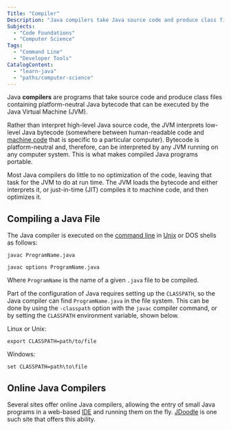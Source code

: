 ```yaml
---
Title: "Compiler"
Description: "Java compilers take Java source code and produce class files containing platform-neutral Java bytecode that can be executed by the Java Virtual Machine (JVM)."
Subjects:
  - "Code Foundations"
  - "Computer Science"
Tags:
  - "Command Line"
  - "Developer Tools"
CatalogContent:
  - "learn-java"
  - "paths/computer-science"
---
```


Java **compilers** are programs that take source code and produce class files containing platform-neutral Java bytecode that can be executed by the Java Virtual Machine (JVM).

Rather than interpret high-level Java source code, the JVM interprets low-level Java bytecode (somewhere between human-readable code and [machine code](https://www.codecademy.com/resources/docs/general/machine-code) that is specific to a particular computer). Bytecode is platform-neutral and, therefore, can be interpreted by any JVM running on any computer system. This is what makes compiled Java programs portable.

Most Java compilers do little to no optimization of the code, leaving that task for the JVM to do at run time. The JVM loads the bytecode and either interprets it, or just-in-time (JIT) compiles it to machine code, and then optimizes it.

## Compiling a Java File

The Java compiler is executed on the [command line](https://www.codecademy.com/resources/docs/general/terminal) in [Unix](https://www.codecademy.com/resources/docs/general/unix) or DOS shells as follows:

```pseudo
javac ProgramName.java

javac options ProgramName.java
```

Where `ProgramName` is the name of a given `.java` file to be compiled.

Part of the configuration of Java requires setting up the `CLASSPATH`, so the Java compiler can find `ProgramName.java` in the file system. This can be done by using the `-classpath` option with the `javac` compiler command, or by setting the `CLASSPATH` environment variable, shown below.

Linux or Unix:

```shell
export CLASSPATH=path/to/file
```

Windows:

```shell
set CLASSPATH=path\to\file
```

## Online Java Compilers

Several sites offer online Java compilers, allowing the entry of small Java programs in a web-based [IDE](https://www.codecademy.com/resources/docs/general/ide) and running them on the fly. [JDoodle](https://www.jdoodle.com/online-java-compiler/) is one such site that offers this ability.
